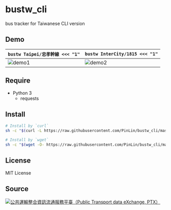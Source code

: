 # bustw_cli
bus tracker for Taiwanese CLI version

## Demo

| `bustw Taipei/忠孝幹線 <<< "1"`         | `bustw InterCity/1815 <<< "1"`          |
| --------------------------------------- | --------------------------------------- |
| ![demo1](https://imgur.com/fzu6uG3.png) | ![demo2](https://imgur.com/my21Qy8.png) |

## Require
- Python 3
    - requests

## Install
```bash
# Install by `curl`
sh -c "$(curl -L https://raw.githubusercontent.com/PinLin/bustw_cli/master/install.sh)"

# Install by `wget`
sh -c "$(wget -O- https://raw.githubusercontent.com/PinLin/bustw_cli/master/install.sh)"
```

## License
MIT License

## Source
[![公共運輸整合資訊流通服務平臺（Public Transport data eXchange, PTX）](https://imgur.com/wp2gOeU.png)](http://ptx.transportdata.tw/PTX)